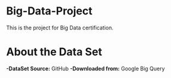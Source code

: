 # Big-Data-Project

This is the project for Big Data certification.

# About the Data Set

**-DataSet Source:** GitHub 
**-Downloaded from:** Google Big Query
